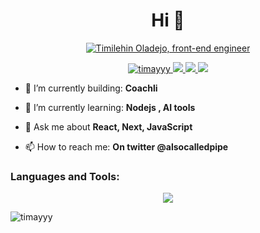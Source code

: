 <h1 align="center">Hi 👋</h1>
<div align="center">
    <a href="https://git.io/typing-svg"><img src="https://readme-typing-svg.herokuapp.com?font=Sriracha&size=36&duration=3500&color=ffff&center=true&width=500&lines=My+name+is+Timilehin+Oladejo!;Front-end+engineer;" alt="Timilehin Oladejo, front-end engineer"></a>
</div>
<!--
<p align="center">
  <img src="https://github.com/timayyy/timayyy/blob/main/my-octocat.png" alt="my octocat" />
</p>
-->

<p align="left">  </p>
<p align="center">
    <a href="#">
        <img src="https://komarev.com/ghpvc/?username=timayyy&label=Profile%20views&color=0e75b6&style=flat" alt="timayyy" />
    </a>
    <a href="https://www.linkedin.com/in/timilehin-oladejo-42163b1aa/">
        <img src="https://img.shields.io/badge/%20-TimilehinOladejo-black?color=14171A&labelColor=0e76a8&logo=linkedin&logoColor=ffffff" />
    </a>
    <a href="https://twitter.com/alsocalledpipe">
        <img src="https://img.shields.io/badge/%20-@alsocalledpipe-black?color=14171A&labelColor=00acee&logo=twitter&logoColor=ffffff">
    </a>
    <a href="mailto:timilehin65@gmail.com">
        <img src="https://img.shields.io/badge/%20-timilehin65@gmail.com-black?color=14171A&labelColor=D44638&logo=gmail&logoColor=ffffff" />
    </a>
</p>

- 🎥 I’m currently building: **Coachli**

- 🌱 I’m currently learning: **Nodejs , AI tools**

- 💬 Ask me about **React, Next, JavaScript**

- 📫 How to reach me: **On twitter @alsocalledpipe**

<h3 align="left">Languages and Tools:</h3>
<p align="center">
  <img src="https://skillicons.dev/icons?i=html,css,js,ts,react,redux,nextjs,bootstrap,tailwind,styledcomponents,git,github,nodejs,postman,vscode&perline=5" />
</p>

<p><img align="center" src="https://github-readme-stats.vercel.app/api/top-langs?username=timayyy&show_icons=true&locale=en&layout=compact" alt="timayyy" /></p>

<!--
**timayyy/timayyy** is a ✨ _special_ ✨ repository because its `README.md` (this file) appears on your GitHub profile.

Here are some ideas to get you started:

- 🔭 I’m currently working on ...
- 🌱 I’m currently learning ...
- 👯 I’m looking to collaborate on ...
- 🤔 I’m looking for help with ...
- 💬 Ask me about ...
- 📫 How to reach me: ...
- 😄 Pronouns: ...
- ⚡ Fun fact: ...
-->
